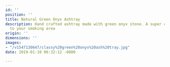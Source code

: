 ```yaml
---
id: ''
position: ''
title: Natural Green Onyx Ashtray
description: Hand crafted ashtray made with green onyx stone. A super cool addition
  to your smoking area
origin: ''
dimensions: ''
images:
- "/v1547130647/classy%20green%20onyx%20ash%20tray.jpg"
date: 2019-01-10 06:32:12 -0800

---
```

